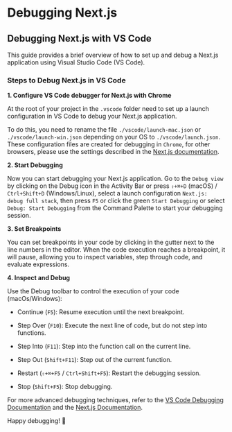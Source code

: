 # Debugging Next.js

## Debugging Next.js with VS Code

This guide provides a brief overview of how to set up and debug a Next.js application using Visual Studio Code (VS Code).

### Steps to Debug Next.js in VS Code

**1. Configure VS Code debugger for Next.js with Chrome**

At the root of your project in the `.vscode` folder need to set up a launch configuration in VS Code to debug your Next.js application.

To do this, you need to rename the file `./vscode/launch-mac.json` or `./vscode/launch-win.json` depending on your OS to `./vscode/launch.json`. These configuration files are created for debugging in `Chrome`, for other browsers, please use the settings described in the [Next.js documentation](https://nextjs.org/docs/app/building-your-application/configuring/debugging#debugging-with-vs-code).

**2. Start Debugging**

Now you can start debugging your Next.js application. Go to the `Debug view` by clicking on the Debug icon in the Activity Bar or press `⇧+⌘+D` (macOS) / `Ctrl+Shift+D` (Windows/Linux), select a launch configuration `Next.js: debug full stack`, then press `F5` or click the green `Start Debugging` or select `Debug: Start Debugging` from the Command Palette to start your debugging session.

**3. Set Breakpoints**

You can set breakpoints in your code by clicking in the gutter next to the line numbers in the editor. When the code execution reaches a breakpoint, it will pause, allowing you to inspect variables, step through code, and evaluate expressions.

**4. Inspect and Debug**

Use the Debug toolbar to control the execution of your code (macOs/Windows):

- Continue (`F5`): Resume execution until the next breakpoint.

- Step Over (`F10`): Execute the next line of code, but do not step into functions.

- Step Into (`F11`): Step into the function call on the current line.

- Step Out (`Shift+F11`): Step out of the current function.

- Restart (`⇧+⌘+F5` / `Ctrl+Shift+F5`): Restart the debugging session.

- Stop (`Shift+F5`): Stop debugging.

For more advanced debugging techniques, refer to the [VS Code Debugging Documentation](https://code.visualstudio.com/docs/editor/debugging) and the [Next.js Documentation](https://nextjs.org/docs/app/building-your-application/configuring/debugging).

Happy debugging! 🚀
